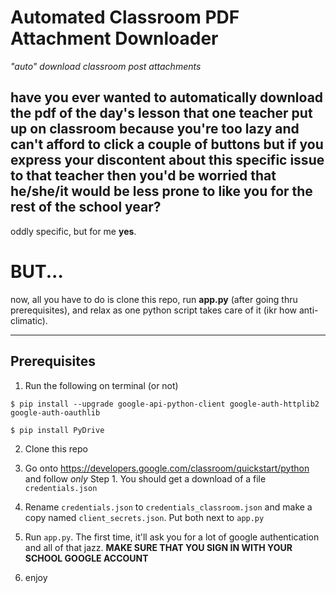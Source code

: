 # Automated Classroom PDF Attachment Downloader
_"auto" download classroom post attachments_


## have you ever wanted to automatically download the pdf of the day's lesson that one teacher put up on classroom because you're too lazy and can't afford to click a couple of buttons but if you express your discontent about this specific issue to that teacher then you'd be worried that he/she/it would be less prone to like you for the rest of the school year?

oddly specific, but for me __yes__.


# BUT...

now, all you have to do is clone this repo, run __app.py__ (after going thru prerequisites), and relax as one python script takes care of it (ikr how anti-climatic).

---
## Prerequisites
1. Run the following on terminal (or not)
```
$ pip install --upgrade google-api-python-client google-auth-httplib2 google-auth-oauthlib

$ pip install PyDrive
```
2. Clone this repo

3. Go onto https://developers.google.com/classroom/quickstart/python and follow *only* Step 1. You should get a download of a file `credentials.json`

4. Rename `credentials.json` to `credentials_classroom.json` and make a copy named `client_secrets.json`. Put both next to `app.py`

5. Run `app.py`. The first time, it'll ask you for a lot of google authentication and all of that jazz. __MAKE SURE THAT YOU SIGN IN WITH YOUR SCHOOL GOOGLE ACCOUNT__

6. enjoy


